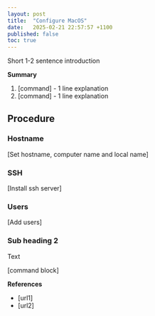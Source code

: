```yaml
---
layout: post
title:  "Configure MacOS"
date:   2025-02-21 22:57:57 +1100
published: false
toc: true
---
```


Short 1-2 sentence introduction

**Summary**

1. [command] - 1 line explanation
2. [command] - 1 line explanation

## Procedure

### Hostname

[Set hostname, computer name and local name]

### SSH

[Install ssh server]

### Users

[Add users]



### Sub heading 2

Text

[command block]

**References**

- [url1]
- [url2]
